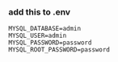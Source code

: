 ### add this to .env

```
MYSQL_DATABASE=admin
MYSQL_USER=admin
MYSQL_PASSWORD=password
MYSQL_ROOT_PASSWORD=password
```